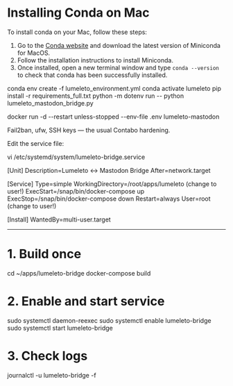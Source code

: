 # Installing Conda on Mac

To install conda on your Mac, follow these steps:

1. Go to the [Conda website](https://docs.conda.io/en/latest/miniconda.html) and download the latest version of Miniconda for MacOS.
2. Follow the installation instructions to install Miniconda.
3. Once installed, open a new terminal window and type `conda --version` to check that conda has been successfully installed.


conda env create -f lumeleto_environment.yml
conda activate lumeleto
pip install -r requirements_full.txt 
python -m dotenv run -- python lumeleto_mastodon_bridge.py


docker run -d --restart unless-stopped --env-file .env lumeleto-mastodon

Fail2ban, ufw, SSH keys — the usual Contabo hardening.

Edit the service file:

vi /etc/systemd/system/lumeleto-bridge.service

[Unit]
Description=Lumeleto ↔ Mastodon Bridge
After=network.target

[Service]
Type=simple
WorkingDirectory=/root/apps/lumeleto (change to user!)
ExecStart=/snap/bin/docker-compose up
ExecStop=/snap/bin/docker-compose down
Restart=always
User=root (change to user!)

[Install]
WantedBy=multi-user.target

------

# 1. Build once
cd ~/apps/lumeleto-bridge
docker-compose build

# 2. Enable and start service
sudo systemctl daemon-reexec
sudo systemctl enable lumeleto-bridge
sudo systemctl start lumeleto-bridge

# 3. Check logs
journalctl -u lumeleto-bridge -f